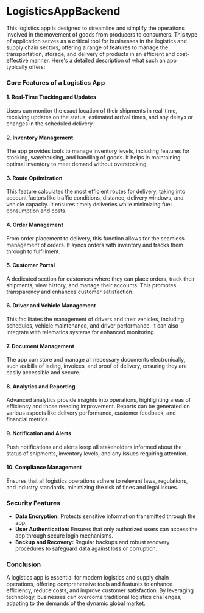 # LogisticsAppBackend

This logistics app is designed to streamline and simplify the operations involved in the movement of goods from producers to consumers. This type of application serves as a critical tool for businesses in the logistics and supply chain sectors, offering a range of features to manage the transportation, storage, and delivery of products in an efficient and cost-effective manner. Here's a detailed description of what such an app typically offers:

### Core Features of a Logistics App

#### 1. **Real-Time Tracking and Updates**
Users can monitor the exact location of their shipments in real-time, receiving updates on the status, estimated arrival times, and any delays or changes in the scheduled delivery.

#### 2. **Inventory Management**
The app provides tools to manage inventory levels, including features for stocking, warehousing, and handling of goods. It helps in maintaining optimal inventory to meet demand without overstocking.

#### 3. **Route Optimization**
This feature calculates the most efficient routes for delivery, taking into account factors like traffic conditions, distance, delivery windows, and vehicle capacity. It ensures timely deliveries while minimizing fuel consumption and costs.

#### 4. **Order Management**
From order placement to delivery, this function allows for the seamless management of orders. It syncs orders with inventory and tracks them through to fulfillment.

#### 5. **Customer Portal**
A dedicated section for customers where they can place orders, track their shipments, view history, and manage their accounts. This promotes transparency and enhances customer satisfaction.

#### 6. **Driver and Vehicle Management**
This facilitates the management of drivers and their vehicles, including schedules, vehicle maintenance, and driver performance. It can also integrate with telematics systems for enhanced monitoring.

#### 7. **Document Management**
The app can store and manage all necessary documents electronically, such as bills of lading, invoices, and proof of delivery, ensuring they are easily accessible and secure.

#### 8. **Analytics and Reporting**
Advanced analytics provide insights into operations, highlighting areas of efficiency and those needing improvement. Reports can be generated on various aspects like delivery performance, customer feedback, and financial metrics.

#### 9. **Notification and Alerts**
Push notifications and alerts keep all stakeholders informed about the status of shipments, inventory levels, and any issues requiring attention.

#### 10. **Compliance Management**
Ensures that all logistics operations adhere to relevant laws, regulations, and industry standards, minimizing the risk of fines and legal issues.


### Security Features

- **Data Encryption:** Protects sensitive information transmitted through the app.
- **User Authentication:** Ensures that only authorized users can access the app through secure login mechanisms.
- **Backup and Recovery:** Regular backups and robust recovery procedures to safeguard data against loss or corruption.

### Conclusion

A logistics app is essential for modern logistics and supply chain operations, offering comprehensive tools and features to enhance efficiency, reduce costs, and improve customer satisfaction. By leveraging technology, businesses can overcome traditional logistics challenges, adapting to the demands of the dynamic global market.
